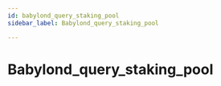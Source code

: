 ```yaml
---
id: babylond_query_staking_pool
sidebar_label: Babylond_query_staking_pool

---
```


# Babylond_query_staking_pool